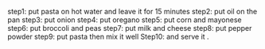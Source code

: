 step1: put pasta on hot water and leave it for 15 minutes
step2: put oil on the pan
step3: put onion 
step4: put oregano
step5: put corn and mayonese
step6: put broccoli and peas
step7: put milk and cheese 
step8: put pepper powder
step9: put pasta then mix it well 
Step10: and serve it . 